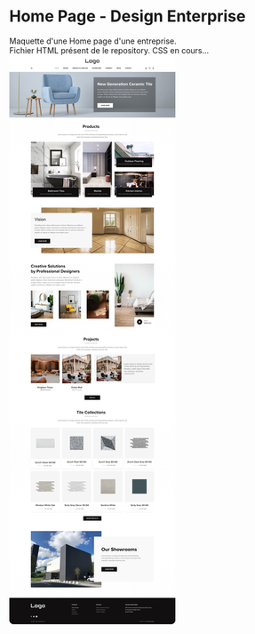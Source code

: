 # Home Page - Design Enterprise
Maquette d'une Home page d'une entreprise.  
Fichier HTML présent de le repository. CSS en cours...
![Maquette Home Design](https://github.com/Dev-IT-Seb/Home-Page-Design/blob/main/Maquette-Home%20Design.jpg)
